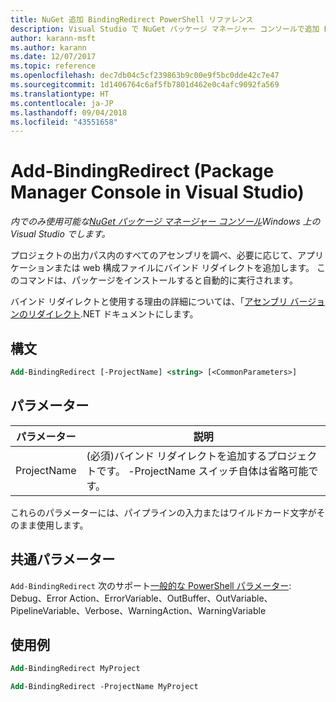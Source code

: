 ```yaml
---
title: NuGet 追加 BindingRedirect PowerShell リファレンス
description: Visual Studio で NuGet パッケージ マネージャー コンソールで追加 BindingRedirect の PowerShell コマンドのリファレンスです。
author: karann-msft
ms.author: karann
ms.date: 12/07/2017
ms.topic: reference
ms.openlocfilehash: dec7db04c5cf239863b9c00e9f5bc0dde42c7e47
ms.sourcegitcommit: 1d1406764c6af5fb7801d462e0c4afc9092fa569
ms.translationtype: HT
ms.contentlocale: ja-JP
ms.lasthandoff: 09/04/2018
ms.locfileid: "43551658"
---
```

# <a name="add-bindingredirect-package-manager-console-in-visual-studio"></a>Add-BindingRedirect (Package Manager Console in Visual Studio)

*内でのみ使用可能な[NuGet パッケージ マネージャー コンソール](package-manager-console.md)Windows 上の Visual Studio でします。*

プロジェクトの出力パス内のすべてのアセンブリを調べ、必要に応じて、アプリケーションまたは web 構成ファイルにバインド リダイレクトを追加します。 このコマンドは、パッケージをインストールすると自動的に実行されます。

バインド リダイレクトと使用する理由の詳細については、「[アセンブリ バージョンのリダイレクト](/dotnet/framework/configure-apps/redirect-assembly-versions).NET ドキュメントにします。

## <a name="syntax"></a>構文

```ps
Add-BindingRedirect [-ProjectName] <string> [<CommonParameters>]
```

## <a name="parameters"></a>パラメーター

| パラメーター | 説明 |
| --- | --- |
| ProjectName | (必須)バインド リダイレクトを追加するプロジェクトです。 -ProjectName スイッチ自体は省略可能です。 |

これらのパラメーターには、パイプラインの入力またはワイルドカード文字がそのまま使用します。

## <a name="common-parameters"></a>共通パラメーター

`Add-BindingRedirect` 次のサポート[一般的な PowerShell パラメーター](http://go.microsoft.com/fwlink/?LinkID=113216): Debug、Error Action、ErrorVariable、OutBuffer、OutVariable、PipelineVariable、Verbose、WarningAction、WarningVariable

## <a name="examples"></a>使用例

```ps
Add-BindingRedirect MyProject

Add-BindingRedirect -ProjectName MyProject
```